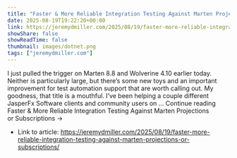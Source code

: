 ```yaml
---
title: "Faster & More Reliable Integration Testing Against Marten Projections or Subscriptions"
date: 2025-08-19T19:22:20+00:00
link: https://jeremydmiller.com/2025/08/19/faster-more-reliable-integration-testing-against-marten-projections-or-subscriptions/
showShare: false
showReadTime: false
thumbnail: images/dotnet.png
tags: ["jeremydmiller.com"]
---
```

I just pulled the trigger on Marten 8.8 and Wolverine 4.10 earlier today. Neither is particularly large, but there’s some new toys and an important improvement for test automation support that are worth calling out. My goodness, that title is a mouthful. I’ve been helping a couple different JasperFx Software clients and community users on … Continue reading Faster & More Reliable Integration Testing Against Marten Projections or Subscriptions →

- Link to article: https://jeremydmiller.com/2025/08/19/faster-more-reliable-integration-testing-against-marten-projections-or-subscriptions/
